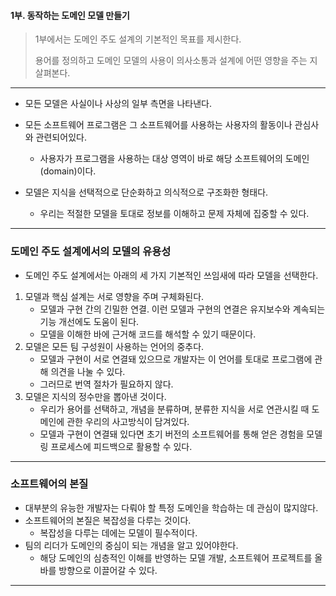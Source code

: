 #### 1부. 동작하는 도메인 모델 만들기

> 1부에서는 도메인 주도 설계의 기본적인 목표를 제시한다.
>
> 용어를 정의하고 도메인 모델의 사용이 의사소통과 설계에 어떤 영향을 주는 지 살펴본다.


---


- 모든 모델은 사실이나 사상의 일부 측면을 나타낸다.

[//]: # (- 모델은 대상을 단순화한 것이다.)
[//]: # (  - 즉, 모델은 어떤 사실을 해석한 것으로 볼 수 있고, 당면한 문제를 해결하는 것과 관련된 측면을 추상화한다.)
[//]: # (    - 그 밖의 중요하지 않은 세부사항에는 주의를 기울이지 않는다.)

- 모든 소프트웨어 프로그램은 그 소프트웨어를 사용하는 사용자의 활동이나 관심사와 관련되어있다.
    - 사용자가 프로그램을 사용하는 대상 영역이 바로 해당 소프트웨어의 도메인(domain)이다.


- 모델은 지식을 선택적으로 단순화하고 의식적으로 구조화한 형태다.
    - 우리는 적절한 모델을 토대로 정보를 이해하고 문제 자체에 집중할 수 있다.


---


### 도메인 주도 설계에서의 모델의 유용성
- 도메인 주도 설계에서는 아래의 세 가지 기본적인 쓰임새에 따라 모델을 선택한다.

1. 모델과 핵심 설계는 서로 영향을 주며 구체화된다.
    - 모델과 구현 간의 긴밀한 연결. 이런 모델과 구현의 연결은 유지보수와 계속되는 기능 개선에도 도움이 된다.
    - 모델을 이해한 바에 근거해 코드를 해석할 수 있기 때문이다.
2. 모델은 모든 팀 구성원이 사용하는 언어의 중추다.
    - 모델과 구현이 서로 연결돼 있으므로 개발자는 이 언어를 토대로 프로그램에 관해 의견을 나눌 수 있다.
    - 그러므로 번역 절차가 필요하지 않다.
3. 모델은 지식의 정수만을 뽑아낸 것이다.
    - 우리가 용어를 선택하고, 개념을 분류하며, 분류한 지식을 서로 연관시킬 때 도메인에 관한 우리의 사고방식이 담겨있다.
    - 모델과 구현이 연결돼 있다면 초기 버전의 소프트웨어를 통해 얻은 경험을 모델링 프로세스에 피드백으로 활용할 수 있다.


---

### 소프트웨어의 본질
- 대부분의 유능한 개발자는 다뤄야 할 특정 도메인을 학습하는 데 관심이 많지않다.
- 소프트웨어의 본질은 복잡성을 다루는 것이다.
    - 복잡성을 다루는 데에는 모델이 필수적이다.
- 팀의 리더가 도메인의 중심이 되는 개념을 알고 있어야한다.
    - 해당 도메인의 심층적인 이해를 반영하는 모델 개발, 소프트웨어 프로젝트를 올바를 방향으로 이끌어갈 수 있다.


---


